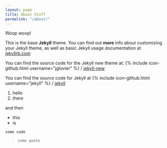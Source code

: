 ```yaml
---
layout: page
title: About Stuff
permalink: "/about/"
---
```

Woop woop!

This is the base **Jekyll** theme. You can find out **more** info about customizing your Jekyll theme, as well as basic Jekyll usage documentation at [jekyllrb.com](http://jekyllrb.com/)

You can find the source code for the Jekyll new theme at: {% include icon-github.html username="jglovier" %} / [jekyll-new](https://github.com/jglovier/jekyll-new)

You can find the *source* code for Jekyll at {% include icon-github.html username="jekyll" %} / [jekyll](https://github.com/jekyll/jekyll)

1. hello
2. there

and then

* this
* is

`some code`

> `some quote`
